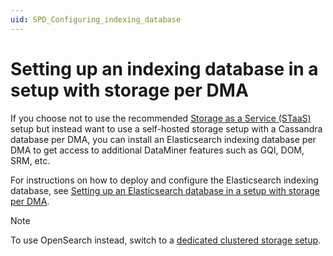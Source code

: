 ```yaml
---
uid: SPD_Configuring_indexing_database
---
```


# Setting up an indexing database in a setup with storage per DMA

If you choose not to use the recommended [Storage as a Service (STaaS)](xref:STaaS) setup but instead want to use a self-hosted storage setup with a Cassandra database per DMA, you can install an Elasticsearch indexing database per DMA to get access to additional DataMiner features such as GQI, DOM, SRM, etc.

For instructions on how to deploy and configure the Elasticsearch indexing database, see [Setting up an Elasticsearch database in a setup with storage per DMA](xref:Configuring_indexing_database_per_DMS).

> [!NOTE]
> To use OpenSearch instead, switch to a [dedicated clustered storage setup](xref:Configuring_dedicated_clustered_storage).
